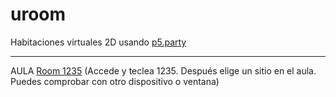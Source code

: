 # uroom
Habitaciones virtuales 2D usando <a href="https://github.com/jbakse/p5.party">p5.party</a>
<hr>
AULA <a href="n/">Room 1235</a>  (Accede y teclea 1235. Después elige un sitio en el aula. Puedes comprobar con otro dispositivo o ventana)
